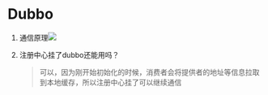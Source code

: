 # Dubbo #
1. 通信原理![](https://i.imgur.com/xJdEgYF.png)
2. 注册中心挂了dubbo还能用吗？

	> 可以，因为刚开始初始化的时候，消费者会将提供者的地址等信息拉取到本地缓存，所以注册中心挂了可以继续通信
